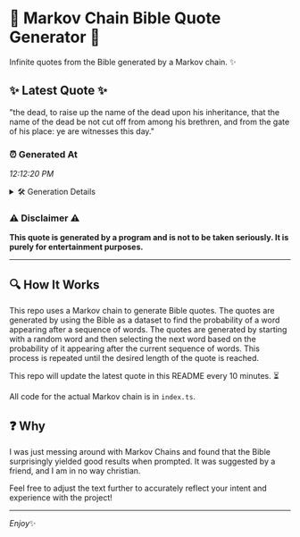 # 📖 Markov Chain Bible Quote Generator 📖

Infinite quotes from the Bible generated by a Markov chain. ✨

## ✨ Latest Quote ✨
"the dead, to raise up the name of the dead upon his inheritance, that the name of the dead be not cut off from among his brethren, and from the gate of his place: ye are witnesses this day."

### ⏰ Generated At
*12:12:20 PM*

<details>
    <summary>🛠️ Generation Details</summary>
    <p>
        <strong>🌱 Seed:</strong> the<br>
        <strong>🔄 Iterations:</strong> 38<br>
        <strong>📜 Context History:</strong><br>[ the ]: dead,<br>[ the, dead, ]: to<br>[ the, dead,, to ]: raise<br>[ the, dead,, to, raise ]: up<br>[ the, dead,, to, raise, up ]: the<br>[ the, dead,, to, raise, up, the ]: name<br>[ dead,, to, raise, up, the, name ]: of<br>[ to, raise, up, the, name, of ]: the<br>[ raise, up, the, name, of, the ]: dead<br>[ up, the, name, of, the, dead ]: upon<br>[ the, name, of, the, dead, upon ]: his<br>[ name, of, the, dead, upon, his ]: inheritance,<br>[ of, the, dead, upon, his, inheritance, ]: that<br>[ the, dead, upon, his, inheritance,, that ]: the<br>[ dead, upon, his, inheritance,, that, the ]: name<br>[ upon, his, inheritance,, that, the, name ]: of<br>[ his, inheritance,, that, the, name, of ]: the<br>[ inheritance,, that, the, name, of, the ]: dead<br>[ that, the, name, of, the, dead ]: be<br>[ the, name, of, the, dead, be ]: not<br>[ name, of, the, dead, be, not ]: cut<br>[ of, the, dead, be, not, cut ]: off<br>[ the, dead, be, not, cut, off ]: from<br>[ dead, be, not, cut, off, from ]: among<br>[ be, not, cut, off, from, among ]: his<br>[ not, cut, off, from, among, his ]: brethren,<br>[ cut, off, from, among, his, brethren, ]: and<br>[ off, from, among, his, brethren,, and ]: from<br>[ from, among, his, brethren,, and, from ]: the<br>[ among, his, brethren,, and, from, the ]: gate<br>[ his, brethren,, and, from, the, gate ]: of<br>[ brethren,, and, from, the, gate, of ]: his<br>[ and, from, the, gate, of, his ]: place:<br>[ from, the, gate, of, his, place: ]: ye<br>[ the, gate, of, his, place:, ye ]: are<br>[ gate, of, his, place:, ye, are ]: witnesses<br>[ of, his, place:, ye, are, witnesses ]: this<br>[ his, place:, ye, are, witnesses, this ]: day.<br>
    </p>
</details>

### ⚠️ Disclaimer ⚠️
**This quote is generated by a program and is not to be taken seriously. It is purely for entertainment purposes.**

---

## 🔍 How It Works

This repo uses a Markov chain to generate Bible quotes. The quotes are generated by using the Bible as a dataset to find the probability of a word appearing after a sequence of words. The quotes are generated by starting with a random word and then selecting the next word based on the probability of it appearing after the current sequence of words. This process is repeated until the desired length of the quote is reached.

This repo will update the latest quote in this README every 10 minutes. ⏳

All code for the actual Markov chain is in `index.ts`.

## ❓ Why

I was just messing around with Markov Chains and found that the Bible surprisingly yielded good results when prompted. 
It was suggested by a friend, and I am in no way christian.

Feel free to adjust the text further to accurately reflect your intent and experience with the project!

---

*Enjoy*✨
